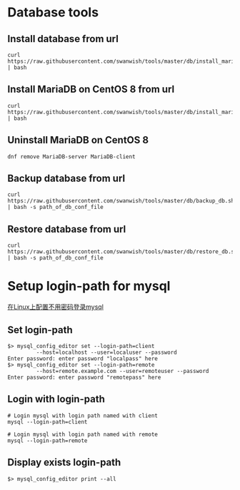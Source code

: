 # Database tools

## Install database from url

    curl https://raw.githubusercontent.com/swanwish/tools/master/db/install_mariadb.sh | bash

## Install MariaDB on CentOS 8 from url

	curl https://raw.githubusercontent.com/swanwish/tools/master/db/install_mariadb_centos8.sh | bash

## Uninstall MariaDB on CentOS 8

	dnf remove MariaDB-server MariaDB-client

## Backup database from url

	curl https://raw.githubusercontent.com/swanwish/tools/master/db/backup_db.sh | bash -s path_of_db_conf_file
	
## Restore database from url

    curl https://raw.githubusercontent.com/swanwish/tools/master/db/restore_db.sh | bash -s path_of_db_conf_file

# Setup login-path for mysql

[在Linux上配置不用密码登录mysql](https://medium.com/@liwp.stephen/%E5%9C%A8linux%E4%B8%8A%E9%85%8D%E7%BD%AE%E4%B8%8D%E7%94%A8%E5%AF%86%E7%A0%81%E7%99%BB%E5%BD%95mysql-68c1a7d57863)

## Set login-path

```
$> mysql_config_editor set --login-path=client
         --host=localhost --user=localuser --password
Enter password: enter password "localpass" here
$> mysql_config_editor set --login-path=remote
         --host=remote.example.com --user=remoteuser --password
Enter password: enter password "remotepass" here
```

## Login with login-path

```
# Login mysql with login path named with client
mysql --login-path=client

# Login mysql with login path named with remote
mysql --login-path=remote
```

## Display exists login-path

```
$> mysql_config_editor print --all
```

